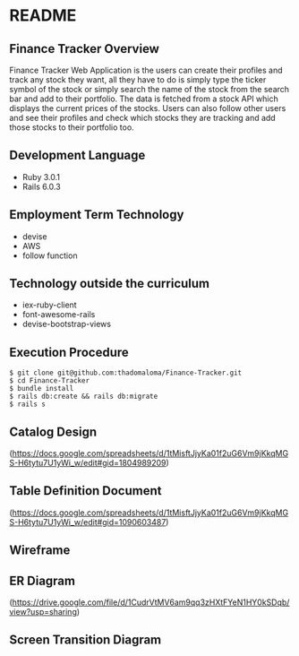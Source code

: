 # README

## Finance Tracker Overview

Finance Tracker Web Application is the users can create their profiles and track any stock they want, all they have to do is simply type the ticker symbol of the stock or simply search the name of the stock from the search bar and add to their portfolio. The data is fetched from a stock API which displays the current prices of the stocks. Users can also follow other users and see their profiles and check which stocks they are tracking and add those stocks to their portfolio too.									

## Development Language

* Ruby 3.0.1
* Rails 6.0.3

## Employment Term Technology

* devise
* AWS
* follow function

## Technology outside the curriculum

* iex-ruby-client
* font-awesome-rails
* devise-bootstrap-views

## Execution Procedure

```
$ git clone git@github.com:thadomaloma/Finance-Tracker.git
$ cd Finance-Tracker
$ bundle install
$ rails db:create && rails db:migrate
$ rails s
```

## Catalog Design

(https://docs.google.com/spreadsheets/d/1tMisftJjyKa01f2uG6Vm9jKkqMGS-H6tytu7U1yWi_w/edit#gid=1804989209)

## Table Definition Document

(https://docs.google.com/spreadsheets/d/1tMisftJjyKa01f2uG6Vm9jKkqMGS-H6tytu7U1yWi_w/edit#gid=1090603487)

## Wireframe



## ER Diagram

(https://drive.google.com/file/d/1CudrVtMV6am9qq3zHXtFYeN1HY0kSDqb/view?usp=sharing)

## Screen Transition Diagram
